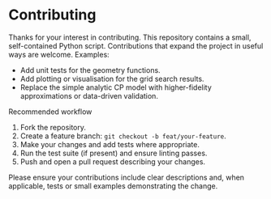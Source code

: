 # Contributing

Thanks for your interest in contributing. This repository contains a small, self-contained Python script. Contributions that expand the project in useful ways are welcome. Examples:

- Add unit tests for the geometry functions.
- Add plotting or visualisation for the grid search results.
- Replace the simple analytic CP model with higher-fidelity approximations or data-driven validation.

Recommended workflow

1. Fork the repository.
2. Create a feature branch: `git checkout -b feat/your-feature`.
3. Make your changes and add tests where appropriate.
4. Run the test suite (if present) and ensure linting passes.
5. Push and open a pull request describing your changes.

Please ensure your contributions include clear descriptions and, when applicable, tests or small examples demonstrating the change.

